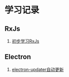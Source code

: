 # 学习记录

## RxJs

1. [初步学习RxJs](https://github.com/SpencerZ/blog/blob/main/js/Rxjs-1.md)

## Electron
1. [electron-updater自动更新](https://github.com/SpencerZ/blog/blob/main/electron/auto-update.md)

